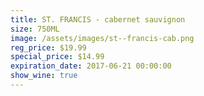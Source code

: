 ```yaml
---
title: ST. FRANCIS - cabernet sauvignon
size: 750ML
image: /assets/images/st--francis-cab.png
reg_price: $19.99
special_price: $14.99
expiration_date: 2017-06-21 00:00:00
show_wine: true
---
```



